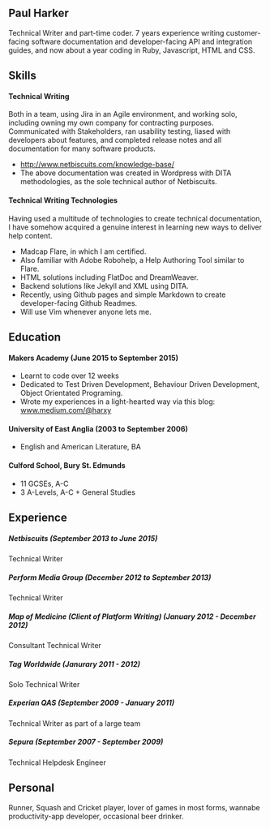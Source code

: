 ## Paul Harker

Technical Writer and part-time coder. 7 years experience writing customer-facing software documentation and developer-facing API and integration guides, and now about a year coding in Ruby, Javascript, HTML and CSS.

## Skills

#### Technical Writing

Both in a team, using Jira in an Agile environment, and working solo, including owning my own company for contracting purposes. Communicated with Stakeholders, ran usability testing, liased with developers about features, and completed release notes and all documentation for many software products.

- http://www.netbiscuits.com/knowledge-base/
- The above documentation was created in Wordpress with DITA methodologies, as the sole technical author of Netbiscuits.

#### Technical Writing Technologies

Having used a multitude of technologies to create technical documentation, I have somehow acquired a genuine interest in learning new ways to deliver help content.

- Madcap Flare, in which I am certified.
- Also familiar with Adobe Robohelp, a Help Authoring Tool similar to Flare.
- HTML solutions including FlatDoc and DreamWeaver.
- Backend solutions like Jekyll and XML using DITA.
- Recently, using Github pages and simple Markdown to create developer-facing Github Readmes.
- Will use Vim whenever anyone lets me.

#### 

## Education

#### Makers Academy (June 2015 to September 2015)

- Learnt to code over 12 weeks
- Dedicated to Test Driven Development, Behaviour Driven Development, Object Orientated Programing.
- Wrote my experiences in a light-hearted way via this blog: www.medium.com/@harxy

#### University of East Anglia (2003 to September 2006)

- English and American Literature, BA

#### Culford School, Bury St. Edmunds
  - 11 GCSEs, A-C
  - 3 A-Levels, A-C + General Studies

## Experience

##### Netbiscuits (September 2013 to June 2015)    
  Technical Writer

##### Perform Media Group (December 2012 to September 2013)   
  Technical Writer

##### Map of Medicine (Client of Platform Writing) (January 2012 - December 2012)
  Consultant Technical Writer

##### Tag Worldwide (Janurary 2011 - 2012)
  Solo Technical Writer

##### Experian QAS (September 2009 - January 2011)
  Technical Writer as part of a large team

##### Sepura (September 2007 - September 2009)
  Technical Helpdesk Engineer
  
## Personal
  Runner, Squash and Cricket player, lover of games in most forms, wannabe productivity-app developer, occasional beer drinker.
